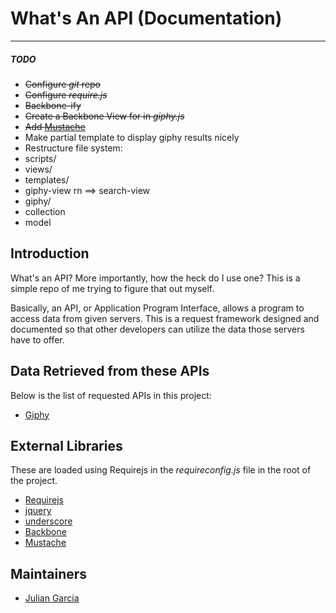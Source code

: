 # What's An API (Documentation)
___
##### TODO
* ~~Configure _git_ repo~~
* ~~Configure _require.js_~~
* ~~Backbone-ify~~
 * ~~Create a Backbone View for in _giphy.js_~~
* ~~Add [Mustache](https://github.com/janl/mustache.js)~~
 * Make partial template to display giphy results nicely
* Restructure file system:
 * scripts/
  * views/
   * templates/
   * giphy-view rn ==> search-view
  * giphy/
   * collection
   * model



## Introduction
What's an API? More importantly, how the heck do I use one? This is a simple repo of me trying to figure that out myself.

Basically, an API, or Application Program Interface, allows a program to access data from given servers. This is a request framework designed and documented so that other developers can utilize the data those servers have to offer.

## Data Retrieved from these APIs
Below is the list of requested APIs in this project:
* [Giphy](https://github.com/Giphy/GiphyAPI)

## External Libraries
These are loaded using Requirejs in the _requireconfig.js_ file in the root of the project.
* [Requirejs](http://requirejs.org/)
* [jquery](https://jquery.com/)
* [underscore](http://underscorejs.org/)
* [Backbone](http://backbonejs.org/)
* [Mustache](https://github.com/janl/mustache.js)

## Maintainers
- [Julian Garcia](https://github.com/juliangarcia15)

